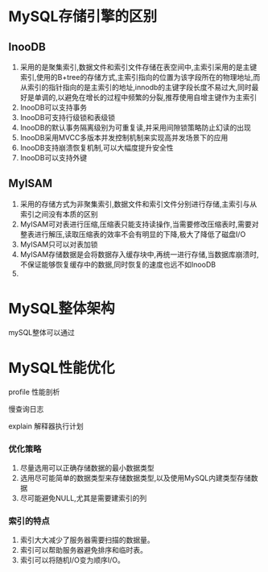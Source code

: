 # MySQL存储引擎的区别 
## InooDB 

1. 采用的是聚集索引,数据文件和索引文件存储在表空间中,主索引采用的是主键索引,使用的B+tree的存储方式,主索引指向的位置为该字段所在的物理地址,而从索引的指针指向的是主索引的地址,innodb的主键字段长度不易过大,同时最好是单调的,以避免在增长的过程中频繁的分裂,推荐使用自增主键作为主索引
2. InooDB可以支持事务
3. InooDB可支持行级锁和表级锁
4. InooDB的默认事务隔离级别为可重复读,并采用间隙锁策略防止幻读的出现
5. InooDB采用MVCC多版本并发控制机制来实现高并发场景下的应用
6. InooDB支持崩溃恢复机制,可以大幅度提升安全性
7. InooDB可以支持外键

## MyISAM

1. 采用的存储方式为非聚集索引,数据文件和索引文件分别进行存储,主索引与从索引之间没有本质的区别
2. MyISAM可对表进行压缩,压缩表只能支持读操作,当需要修改压缩表时,需要对整表进行解压,读取压缩表的效率不会有明显的下降,极大了降低了磁盘I/O
3. MyISAM只可以对表加锁
4. MyISAM存储数据是会将数据存入缓存块中,再统一进行存储,当数据库崩溃时,不保证能够恢复缓存中的数据,同时恢复的速度也远不如InooDB
5. 

# MySQL整体架构

mySQL整体可以通过

# MySQL性能优化

profile 性能剖析

慢查询日志

explain 解释器执行计划

### 优化策略

1. 尽量选用可以正确存储数据的最小数据类型
2. 选用尽可能简单的数据类型来存储数据类型,以及使用MySQL内建类型存储数据
3. 尽可能避免NULL,尤其是需要建索引的列

### 索引的特点

1. 索引大大减少了服务器需要扫描的数据量。
2. 索引可以帮助服务器避免排序和临时表。
3. 索引可以将随机I/O变为顺序I/O。